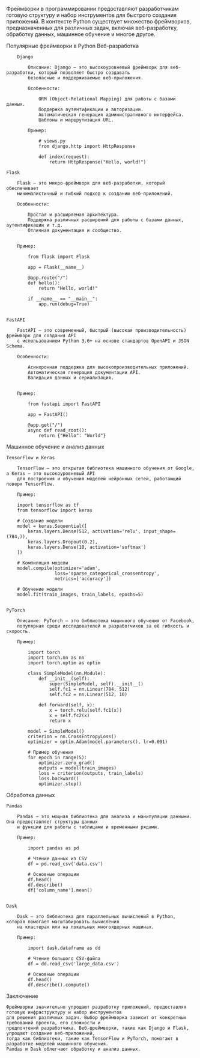 
Фреймворки в программировании предоставляют разработчикам готовую структуру и набор инструментов 
для быстрого создания приложений. В контексте Python существует множество фреймворков, 
предназначенных для различных задач, включая веб-разработку, обработку данных, машинное обучение и многое другое.


Популярные фреймворки в Python
    Веб-разработка
    
        Django
    
            Описание: Django — это высокоуровневый фреймворк для веб-разработки, который позволяет быстро создавать
            безопасные и поддерживаемые веб-приложения.
    
            Особенности:
            
                ORM (Object-Relational Mapping) для работы с базами данных.
                Поддержка аутентификации и авторизации.
                Автоматическая генерация административного интерфейса.
                Шаблоны и маршрутизация URL.
    
            Пример:
     
                # views.py
                from django.http import HttpResponse
            
                def index(request):
                    return HttpResponse("Hello, world!")
    
    Flask
    
        Flask — это микро-фреймворк для веб-разработки, который обеспечивает 
        минималистичный и гибкий подход к созданию веб-приложений.
    
        Особенности:

            Простая и расширяемая архитектура.
            Поддержка различных расширений для работы с базами данных, аутентификации и т.д.
            Отличная документация и сообщество.
    

        Пример:
         
            from flask import Flask
        
            app = Flask(__name__)
        
            @app.route("/")
            def hello():
                return "Hello, world!"
        
            if __name__ == "__main__":
                app.run(debug=True)
        

    FastAPI
    
        FastAPI — это современный, быстрый (высокая производительность) фреймворк для создания API
        с использованием Python 3.6+ на основе стандартов OpenAPI и JSON Schema.
    
        Особенности:

            Асинхронная поддержка для высокопроизводительных приложений.
            Автоматическая генерация документации API.
            Валидация данных и сериализация.
    

        Пример:
     
            from fastapi import FastAPI
    
            app = FastAPI()
    
            @app.get("/")
            async def read_root():
                return {"Hello": "World"}

    
Машинное обучение и анализ данных
    
    TensorFlow и Keras
    
        TensorFlow — это открытая библиотека машинного обучения от Google, а Keras — это высокоуровневый API
        для построения и обучения моделей нейронных сетей, работающий поверх TensorFlow.

        Пример:
    
        import tensorflow as tf
        from tensorflow import keras
    
        # Создание модели
        model = keras.Sequential([
            keras.layers.Dense(512, activation='relu', input_shape=(784,)),
            keras.layers.Dropout(0.2),
            keras.layers.Dense(10, activation='softmax')
        ])
    
        # Компиляция модели
        model.compile(optimizer='adam',
                      loss='sparse_categorical_crossentropy',
                      metrics=['accuracy'])
    
        # Обучение модели
        model.fit(train_images, train_labels, epochs=5)


    PyTorch

        Описание: PyTorch — это библиотека машинного обучения от Facebook, 
        популярная среди исследователей и разработчиков за её гибкость и скорость.
    
        Пример:
     
            import torch
            import torch.nn as nn
            import torch.optim as optim
    
            class SimpleModel(nn.Module):
                def __init__(self):
                    super(SimpleModel, self).__init__()
                    self.fc1 = nn.Linear(784, 512)
                    self.fc2 = nn.Linear(512, 10)
    
                def forward(self, x):
                    x = torch.relu(self.fc1(x))
                    x = self.fc2(x)
                    return x
    
            model = SimpleModel()
            criterion = nn.CrossEntropyLoss()
            optimizer = optim.Adam(model.parameters(), lr=0.001)
    
            # Пример обучения
            for epoch in range(5):
                optimizer.zero_grad()
                outputs = model(train_images)
                loss = criterion(outputs, train_labels)
                loss.backward()
                optimizer.step()



Обработка данных

    Pandas

        Pandas — это мощная библиотека для анализа и манипуляции данными. Она предоставляет структуры данных
        и функции для работы с таблицами и временными рядами.

        Пример:

            import pandas as pd
        
            # Чтение данных из CSV
            df = pd.read_csv('data.csv')
        
            # Основные операции
            df.head()
            df.describe()
            df['column_name'].mean()


    Dask

        Dask — это библиотека для параллельных вычислений в Python, которая помогает масштабировать вычисления 
        на кластерах или на локальных многоядерных машинах.
    
        Пример:
     
            import dask.dataframe as dd
    
            # Чтение большого CSV-файла
            df = dd.read_csv('large_data.csv')
    
            # Основные операции
            df.head()
            df.describe().compute()

Заключение
    
    Фреймворки значительно упрощают разработку приложений, предоставляя готовую инфраструктуру и набор инструментов
    для решения различных задач. Выбор фреймворка зависит от конкретных требований проекта, его сложности и 
    предпочтений разработчика. Веб-фреймворки, такие как Django и Flask, упрощают создание веб-приложений, 
    тогда как библиотеки, такие как TensorFlow и PyTorch, помогают в разработке моделей машинного обучения. 
    Pandas и Dask облегчают обработку и анализ данных.